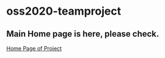 # oss2020-teamproject

## Main Home page is here, please check.

[Home Page of Project](https://lee-minju.github.io/ShuttleBusTime2020/)
